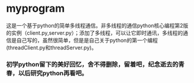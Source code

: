 # myprogram
这是一个基于python的简单多线程通信。非多线程的通信python核心编程第2版的实例（client.py,server.py）；添加了多线程，可以让它即时通讯，多线程的通信是自己写的，虽然很简单，但是是自己关于python的第一个编程(threadClient.py和threadServer.py)。

### 初学python留下的美好回忆，舍不得删除，留着吧，纪念逝去的青春，以后研究python再看吧。
